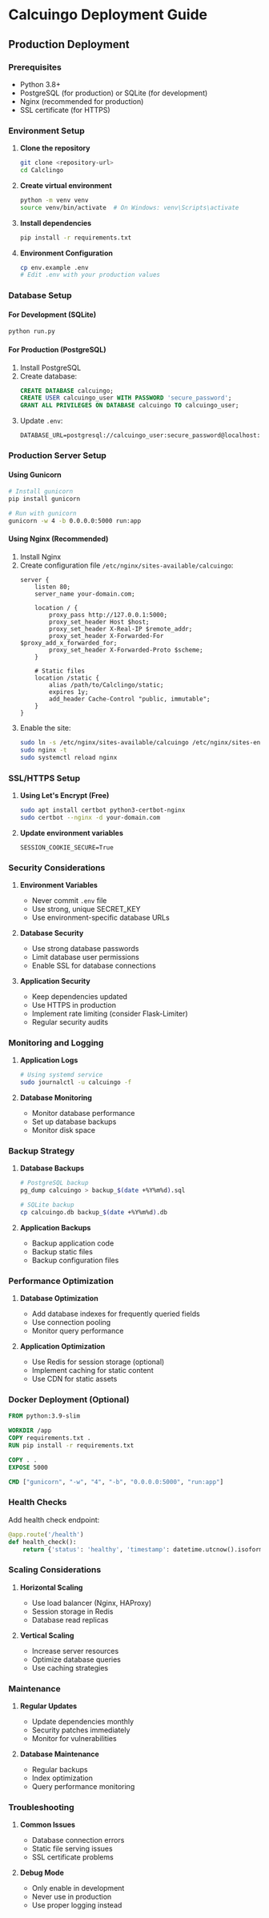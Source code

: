 # Calcuingo Deployment Guide

## Production Deployment

### Prerequisites
- Python 3.8+
- PostgreSQL (for production) or SQLite (for development)
- Nginx (recommended for production)
- SSL certificate (for HTTPS)

### Environment Setup

1. **Clone the repository**
   ```bash
   git clone <repository-url>
   cd Calclingo
   ```

2. **Create virtual environment**
   ```bash
   python -m venv venv
   source venv/bin/activate  # On Windows: venv\Scripts\activate
   ```

3. **Install dependencies**
   ```bash
   pip install -r requirements.txt
   ```

4. **Environment Configuration**
   ```bash
   cp env.example .env
   # Edit .env with your production values
   ```

### Database Setup

#### For Development (SQLite)
```bash
python run.py
```

#### For Production (PostgreSQL)
1. Install PostgreSQL
2. Create database:
   ```sql
   CREATE DATABASE calcuingo;
   CREATE USER calcuingo_user WITH PASSWORD 'secure_password';
   GRANT ALL PRIVILEGES ON DATABASE calcuingo TO calcuingo_user;
   ```
3. Update `.env`:
   ```
   DATABASE_URL=postgresql://calcuingo_user:secure_password@localhost:5432/calcuingo
   ```

### Production Server Setup

#### Using Gunicorn
```bash
# Install gunicorn
pip install gunicorn

# Run with gunicorn
gunicorn -w 4 -b 0.0.0.0:5000 run:app
```

#### Using Nginx (Recommended)
1. Install Nginx
2. Create configuration file `/etc/nginx/sites-available/calcuingo`:
   ```nginx
   server {
       listen 80;
       server_name your-domain.com;
       
       location / {
           proxy_pass http://127.0.0.1:5000;
           proxy_set_header Host $host;
           proxy_set_header X-Real-IP $remote_addr;
           proxy_set_header X-Forwarded-For $proxy_add_x_forwarded_for;
           proxy_set_header X-Forwarded-Proto $scheme;
       }
       
       # Static files
       location /static {
           alias /path/to/Calclingo/static;
           expires 1y;
           add_header Cache-Control "public, immutable";
       }
   }
   ```
3. Enable the site:
   ```bash
   sudo ln -s /etc/nginx/sites-available/calcuingo /etc/nginx/sites-enabled/
   sudo nginx -t
   sudo systemctl reload nginx
   ```

### SSL/HTTPS Setup

1. **Using Let's Encrypt (Free)**
   ```bash
   sudo apt install certbot python3-certbot-nginx
   sudo certbot --nginx -d your-domain.com
   ```

2. **Update environment variables**
   ```
   SESSION_COOKIE_SECURE=True
   ```

### Security Considerations

1. **Environment Variables**
   - Never commit `.env` file
   - Use strong, unique SECRET_KEY
   - Use environment-specific database URLs

2. **Database Security**
   - Use strong database passwords
   - Limit database user permissions
   - Enable SSL for database connections

3. **Application Security**
   - Keep dependencies updated
   - Use HTTPS in production
   - Implement rate limiting (consider Flask-Limiter)
   - Regular security audits

### Monitoring and Logging

1. **Application Logs**
   ```bash
   # Using systemd service
   sudo journalctl -u calcuingo -f
   ```

2. **Database Monitoring**
   - Monitor database performance
   - Set up database backups
   - Monitor disk space

### Backup Strategy

1. **Database Backups**
   ```bash
   # PostgreSQL backup
   pg_dump calcuingo > backup_$(date +%Y%m%d).sql
   
   # SQLite backup
   cp calcuingo.db backup_$(date +%Y%m%d).db
   ```

2. **Application Backups**
   - Backup application code
   - Backup static files
   - Backup configuration files

### Performance Optimization

1. **Database Optimization**
   - Add database indexes for frequently queried fields
   - Use connection pooling
   - Monitor query performance

2. **Application Optimization**
   - Use Redis for session storage (optional)
   - Implement caching for static content
   - Use CDN for static assets

### Docker Deployment (Optional)

```dockerfile
FROM python:3.9-slim

WORKDIR /app
COPY requirements.txt .
RUN pip install -r requirements.txt

COPY . .
EXPOSE 5000

CMD ["gunicorn", "-w", "4", "-b", "0.0.0.0:5000", "run:app"]
```

### Health Checks

Add health check endpoint:
```python
@app.route('/health')
def health_check():
    return {'status': 'healthy', 'timestamp': datetime.utcnow().isoformat()}
```

### Scaling Considerations

1. **Horizontal Scaling**
   - Use load balancer (Nginx, HAProxy)
   - Session storage in Redis
   - Database read replicas

2. **Vertical Scaling**
   - Increase server resources
   - Optimize database queries
   - Use caching strategies

### Maintenance

1. **Regular Updates**
   - Update dependencies monthly
   - Security patches immediately
   - Monitor for vulnerabilities

2. **Database Maintenance**
   - Regular backups
   - Index optimization
   - Query performance monitoring

### Troubleshooting

1. **Common Issues**
   - Database connection errors
   - Static file serving issues
   - SSL certificate problems

2. **Debug Mode**
   - Only enable in development
   - Never use in production
   - Use proper logging instead
